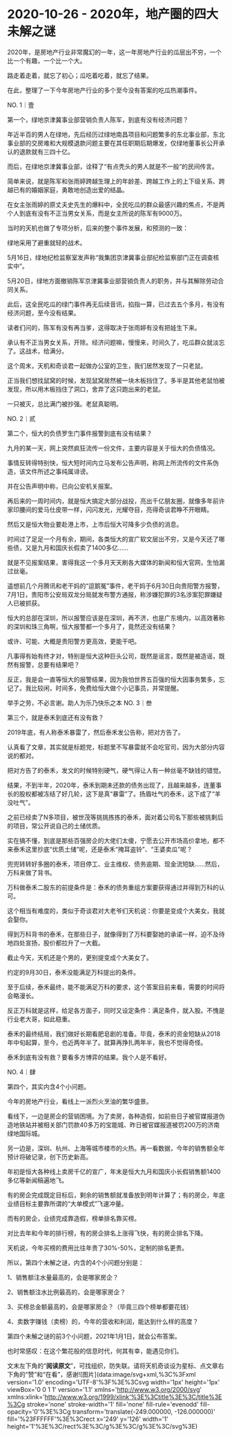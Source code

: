 # 2020-10-26 - 2020年，地产圈的四大未解之谜

2020年，是房地产行业非常魔幻的一年，这一年房地产行业的瓜层出不穷，一个比一个有趣，一个比一个大。

路走着走着，就忘了初心；瓜吃着吃着，就忘了结果。

在此，整理了一下今年房地产行业的多个至今没有答案的吃瓜热潮事件。

NO. 1｜壹

第一个，绿地京津冀事业部营销负责人陈军，到底有没有经济问题？

年近半百的男人在绿地，先后经历过绿地南昌项目和问题繁多的东北事业部，东北事业部的交房难和大规模退款问题主要在其任职期后期爆发，仅绿地董事长公开承认的退款就有三四十亿。

而后，在绿地京津冀事业部，诠释了“有点秃头的男人就是不一般”的民间传言。

简单来说，就是陈军和张雨婷跨越生理上的年龄差、跨越工作上的上下级关系、跨越已有的婚姻家庭，勇敢地创造出爱的结晶。

在女主张雨婷的原丈夫史先生的爆料中，全民吃瓜的群众最感兴趣的焦点，不是两个人到底有没有不正当男女关系，而是女主所说的陈军有9000万。

当时的天机也做了专项分析，后来的整个事件发展，和预测的一致：

绿地采用了避重就轻的战术。

5月16日，绿地纪检监察室发声称“我集团京津冀事业部纪检监察部门正在调查核实中”。

5月20日，绿地方面撤销陈军京津冀事业部营销负责人的职务，并与其解除劳动合同关系。

此后，这全民吃瓜的绿门事件再无后续音讯，掐指一算，已过去五个多月，有没有经济问题，至今没有结果。

读者们问的，陈军有没有再当爹，这得取决于张雨婷有没有把娃生下来。

承认有不正当男女关系，开除。经济问题嘛，慢慢来，时间久了，吃瓜群众就淡忘了。这战术，给满分。

这个周末，天机和奇谈君一起做办公室的卫生，我们居然发现了一只老鼠。

正当我们想找鼠窝的时候，发现鼠窝居然被一块木板挡住了。多半是其他老鼠怕被发现，所以用木板挡住了洞口，舍弃了这只跑出来的老鼠。

一只被灭，总比满门被抄强。老鼠真聪明。

NO. 2｜贰

第二个，恒大的负债罗生门事件报警到底有没有结果？

九月的某一天，网上突然疯狂流传一份文件，主要内容是关于恒大的负债情况。

事情反转得特别快，恒大短时间内立马发布公告声明，称网上所流传的文件系伪造，该文件所述之事纯属诽谤。

并在公告声明中称，已向公安机关报案。

再后来的一周时间内，就是恒大搞定大部分战投，亮出千亿朋友圈，就像多年前许家印腰间的爱马仕皮带一样，闪闪发光，光耀夺目，亮得奇谈君睁不开眼睛。

然后又是恒大物业要赴港上市，上市后恒大可降多少负债的消息。

时间过了足足一个月有余，期间，各类恒大的宣广软文层出不穷，又是今天还了哪些债，又是九月和国庆长假卖了1400多亿......

就是不见报案结果，害得我这一个多月天天刷各大媒体的新闻和恒大官网，生怕漏过丝毫。

遥想前几个月腾讯和老干妈的“逗鹅冤”事件，老干妈于6月30日向贵阳警方报警，7月1日，贵阳市公安局双龙分局就发布警方通报，称涉嫌犯罪的3名涉案犯罪嫌疑人已被抓获。

恒大的总部在深圳，所以报警应该是在深圳，再不济，也是广东境内，以高效著称的深圳和珠三角啊，恒大报警都一个多月了，竟然还没有结果？

或许、可能、大概是贵阳警方更高效，更能干吧。

凡事得有始有终才对，特别是恒大这种巨头公司，既然是谣言，既然是被造谣，既然有报警，总要有结果吧？

反正，我是会一直等恒大的报警结果，因为我怕世界五百强的恒大因事务繁多，忘记了。我比较闲，时间多，免费给恒大做个小记事员，并常提醒。

举手之劳，不必言谢。助人为乐乃快乐之本
NO. 3｜叁

第三个，就是泰禾到底还有没有救？

2019年底，有人称泰禾暴雷了，然后泰禾发公告称，把对方告了。

认真看了文章，其实就是标题党，标题里不写暴雷就不会吃官司，因为大部分内容说的都对。

把对方告了的泰禾，发文的时候特别硬气，硬气得让人有一种丝毫不缺钱的错觉。

结果，不到半年，2020年，泰禾到期未还款的债务出现了，且越来越多，连董事长的股权都被冻结了好几轮，这下是真“暴雷”了。扬眉吐气的泰禾，这下成了“羊没吐气”。

之前已经卖了N多项目，被世茂等挑挑拣拣的泰禾，面对着公司名下那些被挑剩后的项目，常公开说自己的土储优质。

实在搞不懂，到底是那些百强房企的大佬们太傻，宁愿去公开市场高价拿地，都不来泰禾这里抄底“优质土储”呢，还是泰禾“掩耳盗铃”、“王婆卖瓜”呢？

兜兜转转好多圈的泰禾，项目停工、业主维权、债务逾期、现金流短缺......然后，万科来做了背书。

万科做泰禾二股东的前提条件是：泰禾的债务重组方案要获得通过并得到万科的认可。

这个相当有难度的，类似于奇谈君对大老爷们天机说：你要是变成个大美女，我就会娶你。

得到万科背书的泰禾，在那些日子，就像得到了万科要娶她的承诺一样，迫不及待地四处宣扬，股价都拉升了一大截。

截止今天，天机还是个男的，更别提变成个大美女了。

约定的9月30日，泰禾没能满足万科提出的条件。

至于后续，泰禾最终，能不能满足万科的要求，这个答案目前来看，需要的时间将会略漫长。

反正万科就是这样，给足各方面子，同时又设定条件：满足条件，就入股。不愧是行业老大哥，如此稳重。

泰禾的最终结局，我们做好长期看肥皂剧的准备。毕竟，泰禾的资金短缺从2018年中旬起算，至今，也近两年半了。就算再挣扎两年半，我也不觉得奇怪。

泰禾到底有没有救？要看多方博弈的结果。我个人是不看好。

NO. 4｜肆

第四个，其实内含4个小问题。

今年的房地产行业，看线上一派烈火烹油的繁华盛景。

看线下，一边是房企的营销困境。为了卖房，各种造假，如前些日子被官媒报道伪造地铁站并被相关部门罚款40多万的宝能城、昨日被官媒报道被罚200万的济南绿地国际城。

另一边是，深圳、杭州、上海等城市楼市的火热。再一看数据，今年的销售额全年预计将破记录，创下历史新高。

年初是恒大各种线上卖房千亿的宣广，年末是恒大九月和国庆小长假销售额1400多亿等新闻稿遍地飞。

有的房企完成既定目标后，剩余的销售额就准备放到明年计算了；有的房企，年底业绩目标主要靠所谓的“大单模式”飞速冲量。

而有的房企，业绩完成靠造假，榜单排名靠买榜。

对比去年和今年的排行榜，有的房企排名上涨得飞快，有的房企排名下降。

天机说，今年买榜的费用比往年贵了30%-50%，定制的排名更贵。

所以，第四个未解之谜，内含的4个小问题分别是：

1、销售额注水量最高的，会是哪家房企？

2、销售额注水比例最高的，会是哪家房企？

3、买榜总金额最高的，会是哪家房企？（毕竟三四个榜单都要花钱）

4、卖数字赚钱（卖榜）的，今年的营收和利润，能达到什么样的高度？

第四个未解之谜的前3个小问题，2021年1月1日，就会公布答案。

也时常感叹：在这个繁花般的信息时代，何其有幸，能遇见你们。


文末左下角的“**阅读原文**”，可找组织，防失联。请将天机奇谈设为星标、点文章右下角的“赞”和“在看”，感谢![图片](data:image/svg+xml,%3C%3Fxml version='1.0' encoding='UTF-8'%3F%3E%3Csvg width='1px' height='1px' viewBox='0 0 1 1' version='1.1' xmlns='http://www.w3.org/2000/svg' xmlns:xlink='http://www.w3.org/1999/xlink'%3E%3Ctitle%3E%3C/title%3E%3Cg stroke='none' stroke-width='1' fill='none' fill-rule='evenodd' fill-opacity='0'%3E%3Cg transform='translate(-249.000000, -126.000000)' fill='%23FFFFFF'%3E%3Crect x='249' y='126' width='1' height='1'%3E%3C/rect%3E%3C/g%3E%3C/g%3E%3C/svg%3E)